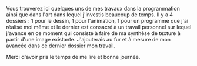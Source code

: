 Vous trouverez ici quelques uns de mes travaux dans la programmation ainsi que dans l'art dans lequel j'investis beaucoup de temps.
Il y a 4 dossiers : 1 pour le dessin,
                    1 pour l'animation,
                    1 pour un programme que j'ai réalisé moi même
                    et le dernier est consacré à un travail personnel sur lequel j'avance en ce moment qui consiste à faire de ma synthèse de texture à partir d'une image existante.
J'ajouterais au fur et à mesure de mon avancée dans ce dernier dossier mon travail.

Merci d'avoir pris le temps de me lire et bonne journée.
